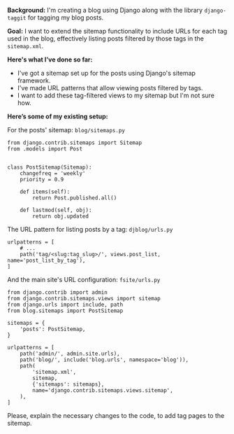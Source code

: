 **Background:** I'm creating a blog using Django along with the library `django-taggit` for tagging my blog posts.

**Goal:**  I want to extend the sitemap functionality to include URLs for each tag used in the blog, effectively listing posts filtered by those tags in the `sitemap.xml`.

**Here's what I've done so far:**
- I've got a sitemap set up for the posts using Django's sitemap framework.
- I've made URL patterns that allow viewing posts filtered by tags.
- I want to add these tag-filtered views to my sitemap but I'm not sure how.

**Here’s some of my existing setup:**

For the posts' sitemap: `blog/sitemaps.py`
```
from django.contrib.sitemaps import Sitemap
from .models import Post


class PostSitemap(Sitemap):
    changefreq = 'weekly'
    priority = 0.9

    def items(self):
        return Post.published.all()

    def lastmod(self, obj):
        return obj.updated
```

The URL pattern for listing posts by a tag: `djblog/urls.py`
```
urlpatterns = [
    # ...
    path('tag/<slug:tag_slug>/', views.post_list, name='post_list_by_tag'),
]
```

And the main site's URL configuration: `fsite/urls.py`
```
from django.contrib import admin
from django.contrib.sitemaps.views import sitemap
from django.urls import include, path
from blog.sitemaps import PostSitemap

sitemaps = {
    'posts': PostSitemap,
}

urlpatterns = [
    path('admin/', admin.site.urls),
    path('blog/', include('blog.urls', namespace='blog')),
    path(
        'sitemap.xml',
        sitemap,
        {'sitemaps': sitemaps},
        name='django.contrib.sitemaps.views.sitemap',
    ),
]
```

Please, explain the necessary changes to the code, to add tag pages to the sitemap.
